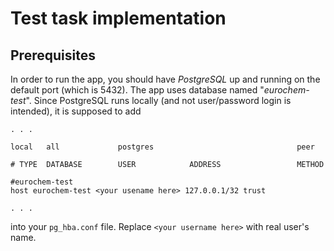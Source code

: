 # Test task implementation

## Prerequisites

In order to run the app, you should have *PostgreSQL* up and running on the default port (which is 5432). The app uses database named "*eurochem-test*". Since PostgreSQL runs locally (and not user/password login is intended), it is supposed to add
```
. . .

local   all             postgres                                peer

# TYPE  DATABASE        USER            ADDRESS                 METHOD

#eurochem-test
host eurochem-test <your usename here> 127.0.0.1/32 trust

. . .
```
into your `pg_hba.conf` file. Replace `<your username here>` with real user's name.